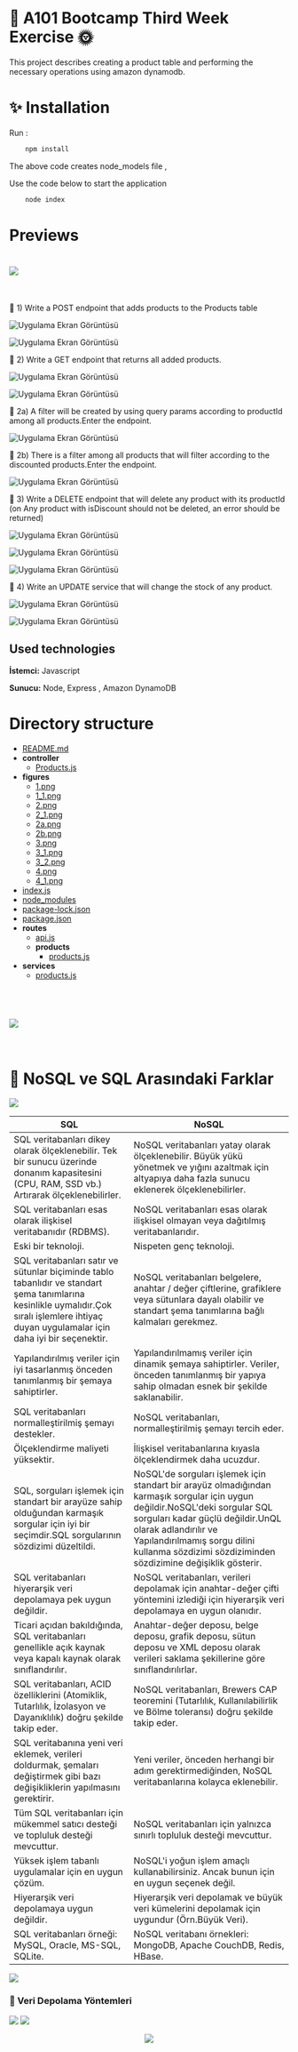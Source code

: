 
# 🚀 A101 Bootcamp Third Week Exercise 🌞

This project describes creating a product table and performing the necessary operations using amazon dynamodb.

# ✨ Installation


Run :

```bash
    npm install
```

The above code creates node_models file ,

Use the code below to start the application

```bash
    node index
```

# Previews

<h1 align="left">
<img src="https://readme-typing-svg.herokuapp.com?font=arial-bold&color=%23F70000&size=28&duration=10000&vCenter=true&lines=A%E2%86%92" />
</h1>
<br>

📗 1) Write a POST endpoint that adds products to the Products table

![Uygulama Ekran Görüntüsü](https://github.com/A101-Node-js-TypeScript-Bootcamp/a101-bootcamp-odev3-esehitoglu/blob/main/figures/1.png)

![Uygulama Ekran Görüntüsü](https://github.com/A101-Node-js-TypeScript-Bootcamp/a101-bootcamp-odev3-esehitoglu/blob/main/figures/1_1.png)

📘 2) Write a GET endpoint that returns all added products.

![Uygulama Ekran Görüntüsü](https://github.com/A101-Node-js-TypeScript-Bootcamp/a101-bootcamp-odev3-esehitoglu/blob/main/figures/2.png)

![Uygulama Ekran Görüntüsü](https://github.com/A101-Node-js-TypeScript-Bootcamp/a101-bootcamp-odev3-esehitoglu/blob/main/figures/2_1.png)

📘 2a) A filter will be created by using query params according to productId among all products.Enter the endpoint.

![Uygulama Ekran Görüntüsü](https://github.com/A101-Node-js-TypeScript-Bootcamp/a101-bootcamp-odev3-esehitoglu/blob/main/figures/2a.png)

📘 2b) There is a filter among all products that will filter according to the discounted products.Enter the endpoint.

![Uygulama Ekran Görüntüsü](https://github.com/A101-Node-js-TypeScript-Bootcamp/a101-bootcamp-odev3-esehitoglu/blob/main/figures/2b.png)

📙 3) Write a DELETE endpoint that will delete any product with its productId (on
Any product with isDiscount should not be deleted, an error should be returned)

![Uygulama Ekran Görüntüsü](https://github.com/A101-Node-js-TypeScript-Bootcamp/a101-bootcamp-odev3-esehitoglu/blob/main/figures/3.png)

![Uygulama Ekran Görüntüsü](https://github.com/A101-Node-js-TypeScript-Bootcamp/a101-bootcamp-odev3-esehitoglu/blob/main/figures/3_1.png)

![Uygulama Ekran Görüntüsü](https://github.com/A101-Node-js-TypeScript-Bootcamp/a101-bootcamp-odev3-esehitoglu/blob/main/figures/3_2.png)

📕 4) Write an UPDATE service that will change the stock of any product.

![Uygulama Ekran Görüntüsü](https://github.com/A101-Node-js-TypeScript-Bootcamp/a101-bootcamp-odev3-esehitoglu/blob/main/figures/4.png)

![Uygulama Ekran Görüntüsü](https://github.com/A101-Node-js-TypeScript-Bootcamp/a101-bootcamp-odev3-esehitoglu/blob/main/figures/4_1.png)

## Used technologies

**İstemci:** Javascript

**Sunucu:** Node, Express , Amazon DynamoDB

   # Directory structure

   - [README.md](README.md)
   - __controller__
     - [Products.js](controller/Products.js)
   - __figures__
     - [1.png](figures/1.png)
     - [1\_1.png](figures/1_1.png)
     - [2.png](figures/2.png)
     - [2\_1.png](figures/2_1.png)
     - [2a.png](figures/2a.png)
     - [2b.png](figures/2b.png)
     - [3.png](figures/3.png)
     - [3\_1.png](figures/3_1.png)
     - [3\_2.png](figures/3_2.png)
     - [4.png](figures/4.png)
     - [4\_1.png](figures/4_1.png)
   - [index.js](index.js)
   - [node\_modules](node_modules)
   - [package\-lock.json](package-lock.json)
   - [package.json](package.json)
   - __routes__
     - [api.js](routes/api.js)
     - __products__
       - [products.js](routes/products/products.js)
   - __services__
     - [products.js](services/products.js)

<br>
<h1 align="left">
<img src="https://readme-typing-svg.herokuapp.com?font=arial-bold&color=%23F70000&size=28&duration=10000&vCenter=true&multiline=true&lines=B%E2%86%92" />
</h1>
<br>

# 💎 NoSQL ve SQL Arasındaki Farklar

  <img src="https://miro.medium.com/max/1400/1*-fYuURITlpsGyKpfqKP6gg.png" />
 
  SQL  | NoSQL
------------- | -------------
SQL veritabanları dikey olarak ölçeklenebilir. Tek bir sunucu üzerinde donanım kapasitesini (CPU, RAM, SSD vb.) Artırarak ölçeklenebilirler. | NoSQL veritabanları yatay olarak ölçeklenebilir. Büyük yükü yönetmek ve yığını azaltmak için altyapıya daha fazla sunucu eklenerek ölçeklenebilirler.
SQL veritabanları esas olarak ilişkisel veritabanıdır (RDBMS). | NoSQL veritabanları esas olarak ilişkisel olmayan veya dağıtılmış veritabanlarıdır.
Eski bir teknoloji. | Nispeten genç teknoloji.
SQL veritabanları satır ve sütunlar biçiminde tablo tabanlıdır ve standart şema tanımlarına kesinlikle uymalıdır.Çok sıralı işlemlere ihtiyaç duyan uygulamalar için daha iyi bir seçenektir. | NoSQL veritabanları belgelere, anahtar / değer çiftlerine, grafiklere veya sütunlara dayalı olabilir ve standart şema tanımlarına bağlı kalmaları gerekmez.
Yapılandırılmış veriler için iyi tasarlanmış önceden tanımlanmış bir şemaya sahiptirler. | Yapılandırılmamış veriler için dinamik şemaya sahiptirler. Veriler, önceden tanımlanmış bir yapıya sahip olmadan esnek bir şekilde saklanabilir.
SQL veritabanları normalleştirilmiş şemayı destekler. | NoSQL veritabanları, normalleştirilmiş şemayı tercih eder.
Ölçeklendirme maliyeti yüksektir. | İlişkisel veritabanlarına kıyasla ölçeklendirmek daha ucuzdur.
SQL, sorguları işlemek için standart bir arayüze sahip olduğundan karmaşık sorgular için iyi bir seçimdir.SQL sorgularının sözdizimi düzeltildi. | NoSQL'de sorguları işlemek için standart bir arayüz olmadığından karmaşık sorgular için uygun değildir.NoSQL'deki sorgular SQL sorguları kadar güçlü değildir.UnQL olarak adlandırılır ve Yapılandırılmamış sorgu dilini kullanma sözdizimi sözdiziminden sözdizimine değişiklik gösterir.
SQL veritabanları hiyerarşik veri depolamaya pek uygun değildir. | NoSQL veritabanları, verileri depolamak için anahtar-değer çifti yöntemini izlediği için hiyerarşik veri depolamaya en uygun olanıdır.
Ticari açıdan bakıldığında, SQL veritabanları genellikle açık kaynak veya kapalı kaynak olarak sınıflandırılır. | Anahtar-değer deposu, belge deposu, grafik deposu, sütun deposu ve XML deposu olarak verileri saklama şekillerine göre sınıflandırılırlar.
SQL veritabanları, ACID özelliklerini (Atomiklik, Tutarlılık, İzolasyon ve Dayanıklılık) doğru şekilde takip eder. | NoSQL veritabanları, Brewers CAP teoremini (Tutarlılık, Kullanılabilirlik ve Bölme toleransı) doğru şekilde takip eder.
SQL veritabanına yeni veri eklemek, verileri doldurmak, şemaları değiştirmek gibi bazı değişikliklerin yapılmasını gerektirir. | Yeni veriler, önceden herhangi bir adım gerektirmediğinden, NoSQL veritabanlarına kolayca eklenebilir.
Tüm SQL veritabanları için mükemmel satıcı desteği ve topluluk desteği mevcuttur. | NoSQL veritabanları için yalnızca sınırlı topluluk desteği mevcuttur.
Yüksek işlem tabanlı uygulamalar için en uygun çözüm. | NoSQL'i yoğun işlem amaçlı kullanabilirsiniz. Ancak bunun için en uygun seçenek değil.
Hiyerarşik veri depolamaya uygun değildir. | Hiyerarşik veri depolamak ve büyük veri kümelerini depolamak için uygundur (Örn.Büyük Veri).
SQL veritabanları örneği: MySQL, Oracle, MS-SQL, SQLite. | NoSQL veritabanı örnekleri: MongoDB, Apache CouchDB, Redis, HBase.

  <img src="https://omerdemirarslan.com/wp-content/uploads/2020/03/MONGODBSQLFARK-768x355.jpg" />

  ### 🌟 Veri Depolama Yöntemleri

  <img src="https://miro.medium.com/max/998/1*8cFTeBVP4WnbhTNd0IzCdA.jpeg" />
  
  <img src="https://media-exp1.licdn.com/dms/image/C4D12AQGhr_W7C028Zw/article-cover_image-shrink_720_1280/0/1609416011335?e=1648684800&v=beta&t=zB-lDxsLRb_KJfpU3QSwtTP2Af4JcBZxpFa0ATumDVs" />

<p align="center">
  <img src="https://media3.giphy.com/media/l4FAPaGGeB7D1LfIA/giphy.gif?cid=ecf05e47v7tl4lqkwqi94wxr0h96a7enpcsvqcspuf5xkotr&rid=giphy.gif&ct=g" />
</p>
